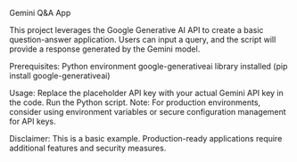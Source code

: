 Gemini Q&A App

This project leverages the Google Generative AI API to create a basic question-answer application. Users can input a query, and the script will provide a response generated by the Gemini model.

Prerequisites:
  Python environment
  google-generativeai library installed (pip install google-generativeai)

Usage:
  Replace the placeholder API key with your actual Gemini API key in the code.
  Run the Python script.
  Note: For production environments, consider using environment variables or secure configuration management for API keys.

Disclaimer: This is a basic example. Production-ready applications require additional features and security measures.
